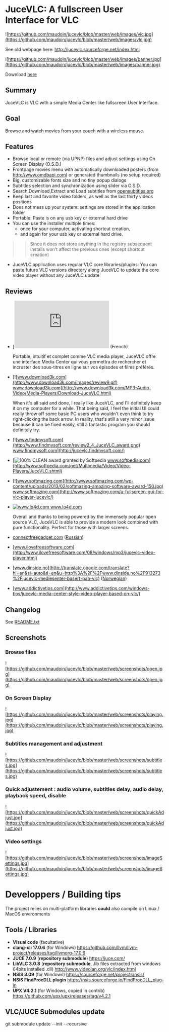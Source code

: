 # JuceVLC: A fullscreen User Interface for VLC #

![https://github.com/maudoin/jucevlc/blob/master/web/images/vlc.jpg](https://github.com/maudoin/jucevlc/blob/master/web/images/vlc.jpg)

See old webpage here: http://jucevlc.sourceforge.net/index.html

![https://github.com/maudoin/jucevlc/blob/master/web/images/banner.jpg](https://github.com/maudoin/jucevlc/blob/master/web/images/banner.jpg)

Download [here](https://github.com/maudoin/jucevlc/releases)


## Summary ##

JuceVLC is VLC with a simple Media Center like fullscreen User Interface.

## Goal ##

Browse and watch movies from your couch with a wireless mouse.

## Features ##

  * Browse local or remote (via UPNP) files and adjust settings using On Screen Display (O.S.D.)
  * Frontpage movies menu with automatically downloaded posters (from http://www.omdbapi.com) or generated thumbnails (no setup required)
  * Big, customizable fonts size and no tiny popup dialogs
  * Subtitles selection and synchronization using slider via O.S.D.
  * Search,Download,Extract and Load subtitles from [opensubtitles.org](http://www.opensubtitles.org)
  * Keep last and favorite video folders, as well as the last thirty videos positions
  * Does not mess up your system: settings are stored in the application folder
  * Portable: Paste is on any usb key or external hard drive
  * You can use the installer multiple times:
    * once for your computer, activating shortcut creation,
    * and again for your usb key or external hard drive.
> > Since it does not store anything in the registry subsequent installs won't affect the previous ones (except shortcut creation)
  * JuceVLC application uses regular VLC core libraries/plugins: You can paste future VLC versions directory along JuceVLC to update the core video player without any JuceVLC update

## Reviews ##
* [![www.clubic.com](https://upload.wikimedia.org/wikipedia/fr/thumb/3/36/Logo-clubic.svg/langfr-225px-Logo-clubic.svg.png) www.clubic.com ](https://www.clubic.com/telecharger/actus-logiciels/article-619750-1-zoom-jucevlc.html)  (French)

    Portable, intuitif et complet comme VLC media player, JuceVLC offre une interface Media Center qui vous permettra de rechercher et incruster des sous-titres en ligne sur vos épisodes et films préférés.

* [![www.download3k.com](http://www.download3k.com/images/review9.gif) www.download3k.com](http://www.download3k.com/MP3-Audio-Video/Media-Players/Download-JuceVLC.html)

    When it's all said and done, I really like JuceVLC, and I'll definitely keep it on my computer for a while. That being said, I feel the initial UI could really throw off some basic PC users who wouldn't even think to try right-clicking the back arrow. In reality, that's still a very minor issue because it can be fixed easily, still a fantastic program you should definitely try.

* [![www.findmysoft.com](http://www.findmysoft.com/review2_4_JuceVLC_award.png) www.findmysoft.com](http://jucevlc.findmysoft.com/)

* [![100% CLEAN award granted by Softpedia](https://www.softpedia.com/_img/softpedia_100_free.png?2023_1) www.softpedia.com](http://www.softpedia.com/get/Multimedia/Video/Video-Players/JuceVLC.shtml)

* [![www.softmazing.com](http://www.softmazing.com/wp-content/uploads/2013/02/softmazing-amazing-software-award-150.jpg) www.softmazing.com](http://www.softmazing.com/a-fullscreen-gui-for-vlc-player-jucevlc/)

* [![www.lo4d.com ](http://www.lo4d.com/i/users_excellent.png) www.lo4d.com ](http://jucevlc.en.lo4d.com/)

  Overall and thanks to being powered by the immensely popular open source VLC, JuceVLC is able to provide a modern look combined with pure functionality. Perfect for those with larger screens.

* [connectfreegadget.com](http://translate.google.com/translate?hl=en&sl=auto&tl=en&u=http%3A%2F%2Fconnectfreegadget.com%2Fblog%2Fjucevlc_video_player_na_baze_vlc_obzor%2F2013-03-21-683) ([Russian](http://connectfreegadget.com/blog/jucevlc_video_player_na_baze_vlc_obzor/2013-03-21-683))
* [www.ilovefreesoftware.com](http://www.ilovefreesoftware.com/08/windows/mp3/jucevlc-video-player.html)
* [www.dinside.no](http://translate.google.com/translate?hl=en&sl=auto&tl=en&u=http%3A%2F%2Fwww.dinside.no%2F913273%2Fjucevlc-mediesenter-basert-paa-vlc) ([Norwegian](http://www.dinside.no/913273/jucevlc-mediesenter-basert-paa-vlc))
* [www.addictivetips.com](http://www.addictivetips.com/windows-tips/jucevlc-media-center-style-video-player-based-on-vlc/)

## Changelog ##

See [README.txt](https://github.com/maudoin/jucevlc/blob/master/README.txt)

## Screenshots ##

### Browse files ###

![https://github.com/maudoin/jucevlc/blob/master/web/screenshots/open.jpg](https://github.com/maudoin/jucevlc/blob/master/web/screenshots/open.jpg)

### On Screen Display ###

![https://github.com/maudoin/jucevlc/blob/master/web/screenshots/playing.jpg](https://github.com/maudoin/jucevlc/blob/master/web/screenshots/playing.jpg)

### Subtitles management and adjustment ###
![https://github.com/maudoin/jucevlc/blob/master/web/screenshots/subtitles.jpg](https://github.com/maudoin/jucevlc/blob/master/web/screenshots/subtitles.jpg)

### Quick adjustement : audio volume, subtitles delay, audio delay, playback speed, disable ###

![https://github.com/maudoin/jucevlc/blob/master/web/screenshots/quickAdjust.jpg](https://github.com/maudoin/jucevlc/blob/master/web/screenshots/quickAdjust.jpg)

### Video settings ###
![https://github.com/maudoin/jucevlc/blob/master/web/screenshots/imageSettings.jpg](https://github.com/maudoin/jucevlc/blob/master/web/screenshots/imageSettings.jpg)


**Developpers / Building tips**
==================

The project relies on multi-platform libraries **could** also compile on Linux / MacOS environments

Tools / Libraries
------------------
* **Visual code** (facultative)
* **clang-cli 17.0.6** (for Windows) <https://github.com/llvm/llvm-project/releases/tag/llvmorg-17.0.6>
* **JUCE 7.0.9** (**repository submodule**) <https://juce.com/>
* **LibVLC 3.0.8** (**repository submodule**, .lib files extracted from windows 64bits installed  .dll) <http://www.videolan.org/vlc/index.html>
* **NSIS 3.09** (for Windows) <https://sourceforge.net/projects/nsis/>
* **NSIS FindProcDLL plugin** <https://nsis.sourceforge.io/FindProcDLL_plug-in>
* **UPX V4.2.1** (for Windows, copied in contrib) <https://github.com/upx/upx/releases/tag/v4.2.1>

VLC/JUCE Submodules update
---------------------------

git submodule update --init --recursive
